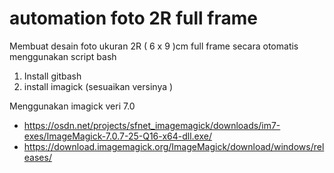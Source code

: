 # automation foto 2R full frame
Membuat  desain foto ukuran 2R ( 6 x 9 )cm full frame secara otomatis menggunakan script bash
1. Install gitbash
2. install imagick (sesuaikan versinya )

Menggunakan imagick veri 7.0
- https://osdn.net/projects/sfnet_imagemagick/downloads/im7-exes/ImageMagick-7.0.7-25-Q16-x64-dll.exe/
- https://download.imagemagick.org/ImageMagick/download/windows/releases/ 

